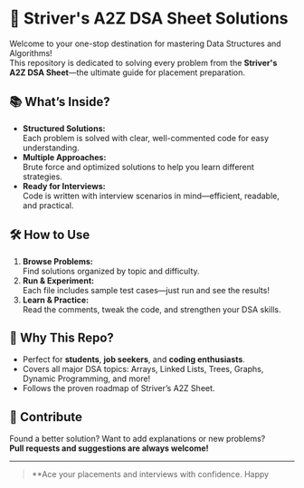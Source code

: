 # 🚀 Striver's A2Z DSA Sheet Solutions

Welcome to your one-stop destination for mastering Data Structures and Algorithms!  
This repository is dedicated to solving every problem from the **Striver's A2Z DSA Sheet**—the ultimate guide for placement preparation.

## 📚 What’s Inside?

- **Structured Solutions:**  
  Each problem is solved with clear, well-commented code for easy understanding.
- **Multiple Approaches:**  
  Brute force and optimized solutions to help you learn different strategies.
- **Ready for Interviews:**  
  Code is written with interview scenarios in mind—efficient, readable, and practical.

## 🛠️ How to Use

1. **Browse Problems:**  
   Find solutions organized by topic and difficulty.
2. **Run & Experiment:**  
   Each file includes sample test cases—just run and see the results!
3. **Learn & Practice:**  
   Read the comments, tweak the code, and strengthen your DSA skills.

## 🌟 Why This Repo?

- Perfect for **students**, **job seekers**, and **coding enthusiasts**.
- Covers all major DSA topics: Arrays, Linked Lists, Trees, Graphs, Dynamic Programming, and more!
- Follows the proven roadmap of Striver’s A2Z Sheet.

## 🤝 Contribute

Found a better solution? Want to add explanations or new problems?  
**Pull requests and suggestions are always welcome!**

---

> **Ace your placements and interviews with confidence. Happy
